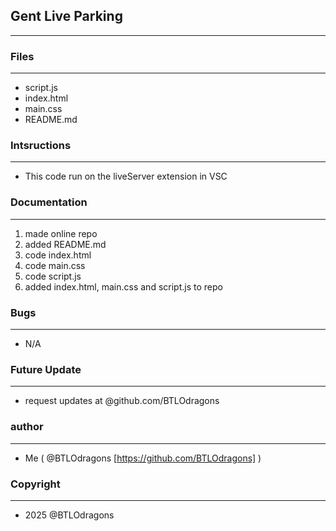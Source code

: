 ## Gent Live Parking
___

### Files
___
- script.js
- index.html
- main.css
- README.md

### Intsructions
___
- This code run on the liveServer extension in VSC

### Documentation
___
1. made online repo
3. added README.md
4. code index.html
5. code main.css
6. code script.js
7. added index.html, main.css and script.js to repo

### Bugs
___
- N/A

### Future Update
___
- request updates at @github.com/BTLOdragons

### author
___
- Me ( @BTLOdragons [https://github.com/BTLOdragons] )

### Copyright
___
- 2025 @BTLOdragons